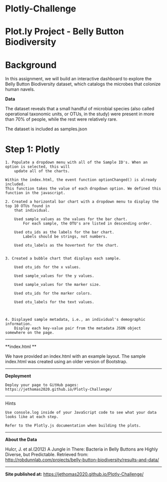 # Plotly-Challenge


# Plot.ly Project - Belly Button Biodiversity

# Background

In this assignment, we will build an interactive dashboard to explore the Belly Button Biodiversity dataset, which catalogs the microbes that colonize human navels.

**Data**

The dataset reveals that a small handful of microbial species (also called operational taxonomic units, or OTUs, in the study) were present in more than 70% of people, while the rest were relatively rare.

The dataset is included as samples.json


# Step 1: Plotly

    1. Populate a dropdown menu with all of the Sample ID's. When an option is selected, this will 
        update all of the charts.

    Within the index.html, the event function optionChanged() is already included.
    This function takes the value of each dropdown option. We defined this function in the javascript.

    2. Created a horizontal bar chart with a dropdown menu to display the top 10 OTUs found in 
        that individual.

        Used sample_values as the values for the bar chart.
            For each sample, the OTU's are listed in descending order.

        Used otu_ids as the labels for the bar chart.
            Labels should be strings, not numbers.

        Used otu_labels as the hovertext for the chart.


    3. Created a bubble chart that displays each sample.

        Used otu_ids for the x values.

        Used sample_values for the y values.

        Used sample_values for the marker size.

        Used otu_ids for the marker colors.

        Used otu_labels for the text values.



    4. Displayed sample metadata, i.e., an individual's demographic information.
        Display each key-value pair from the metadata JSON object somewhere on the page.

----------------------------
**index.html **

We have provided an index.html with an example layout. The sample index.html was created using an older version of Bootstrap.


----------------------------------------------------
**Deployment**

    Deploy your page to GitHub pages: https://jethomas2020.github.io/Plotly-Challenge/

---------------------------------------------   
Hints

    Use console.log inside of your JavaScript code to see what your data looks like at each step.

    Refer to the Plotly.js documentation when building the plots.

-----------------------------------------------
**About the Data**

Hulcr, J. et al.(2012) A Jungle in There: Bacteria in Belly Buttons are Highly Diverse, but Predictable. Retrieved from: http://robdunnlab.com/projects/belly-button-biodiversity/results-and-data/

-------------------------------
**Site published at:**   https://jethomas2020.github.io/Plotly-Challenge/

